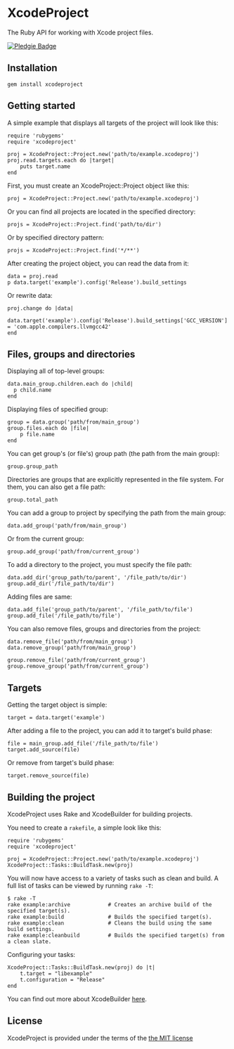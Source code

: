 XcodeProject
===
The Ruby API for working with Xcode project files.

[![Pledgie Badge][pledgie_img]][pledgie]

Installation
---
`gem install xcodeproject`

Getting started
---
A simple example that displays all targets of the project will look like this:

	require 'rubygems'
	require 'xcodeproject'

	proj = XcodeProject::Project.new('path/to/example.xcodeproj')
	proj.read.targets.each do |target|
		puts target.name
	end

First, you must create an XcodeProject::Project object like this:

	proj = XcodeProject::Project.new('path/to/example.xcodeproj')

Or you can find all projects are located in the specified directory:

	projs = XcodeProject::Project.find('path/to/dir')

Or by specified directory pattern:

	projs = XcodeProject::Project.find('*/**')

After creating the project object, you can read the data from it:

	data = proj.read
	p data.target('example').config('Release').build_settings

Or rewrite data:

	proj.change do |data|
		data.target('example').config('Release').build_settings['GCC_VERSION'] = 'com.apple.compilers.llvmgcc42'
	end

Files, groups and directories
---
Displaying all of top-level groups:

	data.main_group.children.each do |child|
	  p child.name
	end

Displaying files of specified group:

	group = data.group('path/from/main_group')
	group.files.each do |file|
		p file.name
	end

You can get group's (or file's) group path (the path from the main group):

	group.group_path

Directories are groups that are explicitly represented in the file system. For them, you can also get a file path:

	group.total_path

You can add a group to project by specifying the path from the main group:

	data.add_group('path/from/main_group')

Or from the current group:
	
	group.add_group('path/from/current_group')

To add a directory to the project, you must specify the file path:

	data.add_dir('group_path/to/parent', '/file_path/to/dir')
	group.add_dir('/file_path/to/dir')

Adding files are same:

	data.add_file('group_path/to/parent', '/file_path/to/file')
	group.add_file('/file_path/to/file')

You can also remove files, groups and directories from the project:

	data.remove_file('path/from/main_group')
	data.remove_group('path/from/main_group')

	group.remove_file('path/from/current_group')
	group.remove_group('path/from/current_group')

Targets
---
Getting the target object is simple:

	target = data.target('example')

After adding a file to the project, you can add it to target's build phase:

	file = main_group.add_file('/file_path/to/file')
	target.add_source(file)

Or remove from target's build phase:

	target.remove_source(file)

Building the project
---
XcodeProject uses Rake and XcodeBuilder for building projects.

You need to create a `rakefile`, a simple look like this:

	require 'rubygems'
	require 'xcodeproject'

	proj = XcodeProject::Project.new('path/to/example.xcodeproj')
	XcodeProject::Tasks::BuildTask.new(proj)

You will now have access to a variety of tasks such as clean and build. A full list of tasks can be viewed by running `rake -T`:

	$ rake -T
	rake example:archive            # Creates an archive build of the specified target(s).
	rake example:build              # Builds the specified target(s).
	rake example:clean              # Cleans the build using the same build settings.
	rake example:cleanbuild         # Builds the specified target(s) from a clean slate.

Configuring your tasks:

	XcodeProject::Tasks::BuildTask.new(proj) do |t|
		t.target = "libexample"
		t.configuration = "Release"
	end

You can find out more about XcodeBuilder [here][xcodebuilder].

License
---
XcodeProject is provided under the terms of the [the MIT license][license]

[xcodebuilder]:https://github.com/lukeredpath/xcodebuild-rb
[license]:http://www.opensource.org/licenses/MIT
[pledgie]:http://pledgie.com/campaigns/17599
[pledgie_img]:http://www.pledgie.com/campaigns/17599.png?skin_name=chrome
